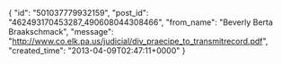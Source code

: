  {
   "id": "501037779932159",
   "post_id": "462493170453287_490608044308466",
   "from_name": "Beverly Berta Braakschmack",
   "message": "http://www.co.elk.pa.us/judicial/div_praecipe_to_transmitrecord.pdf",
   "created_time": "2013-04-09T02:47:11+0000"
 }
